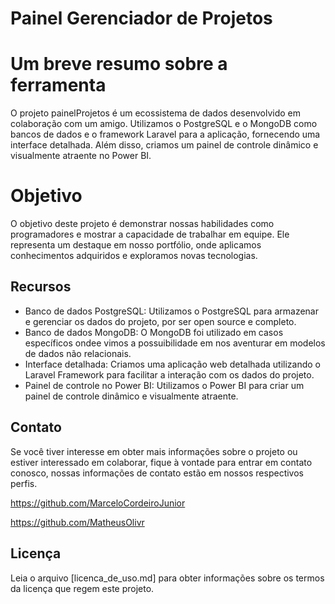 # Painel Gerenciador de Projetos
# Um breve resumo sobre a ferramenta
O projeto painelProjetos é um ecossistema de dados desenvolvido em colaboração com um amigo. Utilizamos o PostgreSQL e o MongoDB como bancos de dados e o framework Laravel para a aplicação, fornecendo uma interface detalhada. Além disso, criamos um painel de controle dinâmico e visualmente atraente no Power BI.
# Objetivo
O objetivo deste projeto é demonstrar nossas habilidades como programadores e mostrar a capacidade de trabalhar em equipe. Ele representa um destaque em nosso portfólio, onde aplicamos conhecimentos adquiridos e exploramos novas tecnologias.

## Recursos

- Banco de dados PostgreSQL: Utilizamos o PostgreSQL para armazenar e gerenciar os dados do projeto, por ser open source e completo.
- Banco de dados MongoDB: O MongoDB foi utilizado em casos específicos ondee vimos a possuibilidade em nos aventurar em modelos de dados não relacionais.
- Interface detalhada: Criamos uma aplicação web detalhada utilizando o Laravel Framework para facilitar a interação com os dados do projeto.
- Painel de controle no Power BI: Utilizamos o Power BI para criar um painel de controle dinâmico e visualmente atraente.

## Contato

Se você tiver interesse em obter mais informações sobre o projeto ou estiver interessado em colaborar, fique à vontade para entrar em contato conosco, nossas informações de contato estão em nossos respectivos perfis.

https://github.com/MarceloCordeiroJunior

https://github.com/MatheusOlivr


## Licença

Leia o arquivo [licenca_de_uso.md] para obter informações sobre os termos da licença que regem este projeto.

